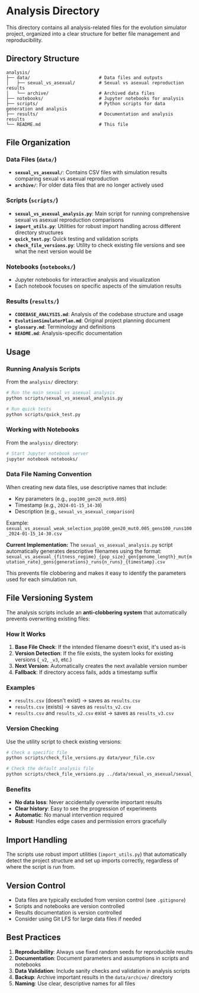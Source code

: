 # Analysis Directory

This directory contains all analysis-related files for the evolution simulator project, organized into a clear structure for better file management and reproducibility.

## Directory Structure

```
analysis/
├── data/                          # Data files and outputs
│   ├── sexual_vs_asexual/         # Sexual vs asexual reproduction results
│   └── archive/                   # Archived data files
├── notebooks/                     # Jupyter notebooks for analysis
├── scripts/                       # Python scripts for data generation and analysis
├── results/                       # Documentation and analysis results
└── README.md                      # This file
```

## File Organization

### Data Files (`data/`)
- **`sexual_vs_asexual/`**: Contains CSV files with simulation results comparing sexual vs asexual reproduction
- **`archive/`**: For older data files that are no longer actively used

### Scripts (`scripts/`)
- **`sexual_vs_asexual_analysis.py`**: Main script for running comprehensive sexual vs asexual reproduction comparisons
- **`import_utils.py`**: Utilities for robust import handling across different directory structures
- **`quick_test.py`**: Quick testing and validation scripts
- **`check_file_versions.py`**: Utility to check existing file versions and see what the next version would be

### Notebooks (`notebooks/`)
- Jupyter notebooks for interactive analysis and visualization
- Each notebook focuses on specific aspects of the simulation results

### Results (`results/`)
- **`CODEBASE_ANALYSIS.md`**: Analysis of the codebase structure and usage
- **`EvolutionSimulatorPlan.md`**: Original project planning document
- **`glossary.md`**: Terminology and definitions
- **`README.md`**: Analysis-specific documentation

## Usage

### Running Analysis Scripts
From the `analysis/` directory:
```bash
# Run the main sexual vs asexual analysis
python scripts/sexual_vs_asexual_analysis.py

# Run quick tests
python scripts/quick_test.py
```

### Working with Notebooks
From the `analysis/` directory:
```bash
# Start Jupyter notebook server
jupyter notebook notebooks/
```

### Data File Naming Convention
When creating new data files, use descriptive names that include:
- Key parameters (e.g., `pop100_gen20_mut0.005`)
- Timestamp (e.g., `2024-01-15_14-30`)
- Description (e.g., `sexual_vs_asexual_comparison`)

Example: `sexual_vs_asexual_weak_selection_pop100_gen20_mut0.005_gens100_runs100_2024-01-15_14-30.csv`

**Current Implementation:**
The `sexual_vs_asexual_analysis.py` script automatically generates descriptive filenames using the format:
`sexual_vs_asexual_{fitness_regime}_{pop_size}_gen{genome_length}_mut{mutation_rate}_gens{generations}_runs{n_runs}_{timestamp}.csv`

This prevents file clobbering and makes it easy to identify the parameters used for each simulation run.

## File Versioning System

The analysis scripts include an **anti-clobbering system** that automatically prevents overwriting existing files:

### How It Works
1. **Base File Check**: If the intended filename doesn't exist, it's used as-is
2. **Version Detection**: If the file exists, the system looks for existing versions (`_v2`, `_v3`, etc.)
3. **Next Version**: Automatically creates the next available version number
4. **Fallback**: If directory access fails, adds a timestamp suffix

### Examples
- `results.csv` (doesn't exist) → saves as `results.csv`
- `results.csv` (exists) → saves as `results_v2.csv`
- `results.csv` and `results_v2.csv` exist → saves as `results_v3.csv`

### Version Checking
Use the utility script to check existing versions:
```bash
# Check a specific file
python scripts/check_file_versions.py data/your_file.csv

# Check the default analysis file
python scripts/check_file_versions.py ../data/sexual_vs_asexual/sexual_vs_asexual_results.csv
```

### Benefits
- **No data loss**: Never accidentally overwrite important results
- **Clear history**: Easy to see the progression of experiments
- **Automatic**: No manual intervention required
- **Robust**: Handles edge cases and permission errors gracefully

## Import Handling

The scripts use robust import utilities (`import_utils.py`) that automatically detect the project structure and set up imports correctly, regardless of where the script is run from.

## Version Control

- Data files are typically excluded from version control (see `.gitignore`)
- Scripts and notebooks are version controlled
- Results documentation is version controlled
- Consider using Git LFS for large data files if needed

## Best Practices

1. **Reproducibility**: Always use fixed random seeds for reproducible results
2. **Documentation**: Document parameters and assumptions in scripts and notebooks
3. **Data Validation**: Include sanity checks and validation in analysis scripts
4. **Backup**: Archive important results in the `data/archive/` directory
5. **Naming**: Use clear, descriptive names for all files 